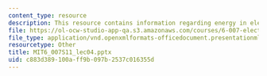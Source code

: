 ```yaml
---
content_type: resource
description: This resource contains information regarding energy in electrical systems.
file: https://ol-ocw-studio-app-qa.s3.amazonaws.com/courses/6-007-electromagnetic-energy-from-motors-to-lasers-spring-2011/c883d389100aff9b097b2537c016355d_MIT6_007S11_lec04.pptx
file_type: application/vnd.openxmlformats-officedocument.presentationml.presentation
resourcetype: Other
title: MIT6_007S11_lec04.pptx
uid: c883d389-100a-ff9b-097b-2537c016355d
---
```

